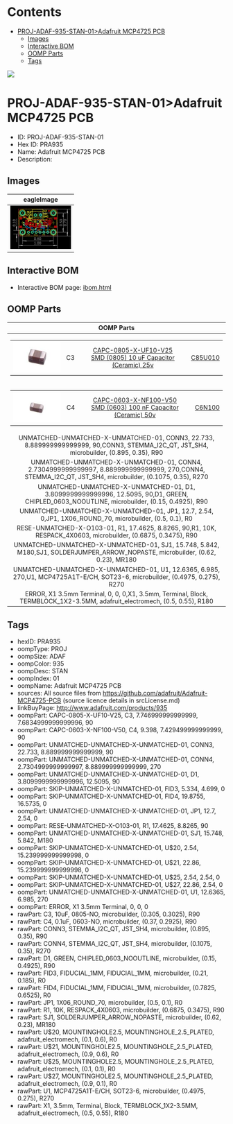 



Contents
========

* [PROJ-ADAF-935-STAN-01>Adafruit MCP4725 PCB](#proj-adaf-935-stan-01adafruit-mcp4725-pcb)
	* [Images](#images)
	* [Interactive BOM](#interactive-bom)
	* [OOMP Parts](#oomp-parts)
	* [Tags](#tags)
  
![][im]
# PROJ-ADAF-935-STAN-01>Adafruit MCP4725 PCB

- ID: PROJ-ADAF-935-STAN-01
- Hex ID: PRA935
- Name: Adafruit MCP4725 PCB
- Description: 

## Images
  
  

|eagleImage|
| :---: |
|[![eagleImage](eagleImage_140.png)](eagleImage_600.png)|

## Interactive BOM

- Interactive BOM page: [ibom.html](kicad/bom/ibom.html)

## OOMP Parts
  

|OOMP Parts|
| :---: |
|<table><tr><td>![CAPC-0805-X-UF10-V25](https://raw.githubusercontent.com/oomlout/oomlout_OOMP_parts/main/CAPC-0805-X-UF10-V25/image_140.jpg)</td><td> C3</td><td>[CAPC-0805-X-UF10-V25<br>SMD (0805) 10 uF Capacitor (Ceramic) 25v](https://github.com/oomlout/oomlout_OOMP_parts/tree/main/CAPC-0805-X-UF10-V25/)</td><td>[C85U010](https://github.com/oomlout/oomlout_OOMP_parts/tree/main/CAPC-0805-X-UF10-V25/)</td></tr></table>|
|<table><tr><td>![CAPC-0603-X-NF100-V50](https://raw.githubusercontent.com/oomlout/oomlout_OOMP_parts/main/CAPC-0603-X-NF100-V50/image_140.jpg)</td><td> C4</td><td>[CAPC-0603-X-NF100-V50<br>SMD (0603) 100 nF Capacitor (Ceramic) 50v](https://github.com/oomlout/oomlout_OOMP_parts/tree/main/CAPC-0603-X-NF100-V50/)</td><td>[C6N100](https://github.com/oomlout/oomlout_OOMP_parts/tree/main/CAPC-0603-X-NF100-V50/)</td></tr></table>|
|UNMATCHED-UNMATCHED-X-UNMATCHED-01, CONN3, 22.733, 8.889999999999999, 90,CONN3, STEMMA_I2C_QT, JST_SH4, microbuilder, (0.895, 0.35), R90|
|UNMATCHED-UNMATCHED-X-UNMATCHED-01, CONN4, 2.7304999999999997, 8.889999999999999, 270,CONN4, STEMMA_I2C_QT, JST_SH4, microbuilder, (0.1075, 0.35), R270|
|UNMATCHED-UNMATCHED-X-UNMATCHED-01, D1, 3.8099999999999996, 12.5095, 90,D1, GREEN, CHIPLED_0603_NOOUTLINE, microbuilder, (0.15, 0.4925), R90|
|UNMATCHED-UNMATCHED-X-UNMATCHED-01, JP1, 12.7, 2.54, 0,JP1, 1X06_ROUND_70, microbuilder, (0.5, 0.1), R0|
|RESE-UNMATCHED-X-O103-01, R1, 17.4625, 8.8265, 90,R1, 10K, RESPACK_4X0603, microbuilder, (0.6875, 0.3475), R90|
|UNMATCHED-UNMATCHED-X-UNMATCHED-01, SJ1, 15.748, 5.842, M180,SJ1, SOLDERJUMPER_ARROW_NOPASTE, microbuilder, (0.62, 0.23), MR180|
|UNMATCHED-UNMATCHED-X-UNMATCHED-01, U1, 12.6365, 6.985, 270,U1, MCP4725A1T-E/CH, SOT23-6, microbuilder, (0.4975, 0.275), R270|
|ERROR, X1 3.5mm Terminal, 0, 0, 0,X1, 3.5mm, Terminal, Block, TERMBLOCK_1X2-3.5MM, adafruit_electromech, (0.5, 0.55), R180|

## Tags

- hexID: PRA935
- oompType: PROJ
- oompSize: ADAF
- oompColor: 935
- oompDesc: STAN
- oompIndex: 01
- oompName: Adafruit MCP4725 PCB
- sources: All source files from https://github.com/adafruit/Adafruit-MCP4725-PCB (source licence details in srcLicense.md)
- linkBuyPage: http://www.adafruit.com/products/935
- oompPart: CAPC-0805-X-UF10-V25, C3, 7.746999999999999, 7.6834999999999996, 90
- oompPart: CAPC-0603-X-NF100-V50, C4, 9.398, 7.429499999999999, 90
- oompPart: UNMATCHED-UNMATCHED-X-UNMATCHED-01, CONN3, 22.733, 8.889999999999999, 90
- oompPart: UNMATCHED-UNMATCHED-X-UNMATCHED-01, CONN4, 2.7304999999999997, 8.889999999999999, 270
- oompPart: UNMATCHED-UNMATCHED-X-UNMATCHED-01, D1, 3.8099999999999996, 12.5095, 90
- oompPart: SKIP-UNMATCHED-X-UNMATCHED-01, FID3, 5.334, 4.699, 0
- oompPart: SKIP-UNMATCHED-X-UNMATCHED-01, FID4, 19.8755, 16.5735, 0
- oompPart: UNMATCHED-UNMATCHED-X-UNMATCHED-01, JP1, 12.7, 2.54, 0
- oompPart: RESE-UNMATCHED-X-O103-01, R1, 17.4625, 8.8265, 90
- oompPart: UNMATCHED-UNMATCHED-X-UNMATCHED-01, SJ1, 15.748, 5.842, M180
- oompPart: SKIP-UNMATCHED-X-UNMATCHED-01, U$20, 2.54, 15.239999999999998, 0
- oompPart: SKIP-UNMATCHED-X-UNMATCHED-01, U$21, 22.86, 15.239999999999998, 0
- oompPart: SKIP-UNMATCHED-X-UNMATCHED-01, U$25, 2.54, 2.54, 0
- oompPart: SKIP-UNMATCHED-X-UNMATCHED-01, U$27, 22.86, 2.54, 0
- oompPart: UNMATCHED-UNMATCHED-X-UNMATCHED-01, U1, 12.6365, 6.985, 270
- oompPart: ERROR, X1 3.5mm Terminal, 0, 0, 0
- rawPart: C3, 10uF, 0805-NO, microbuilder, (0.305, 0.3025), R90
- rawPart: C4, 0.1uF, 0603-NO, microbuilder, (0.37, 0.2925), R90
- rawPart: CONN3, STEMMA_I2C_QT, JST_SH4, microbuilder, (0.895, 0.35), R90
- rawPart: CONN4, STEMMA_I2C_QT, JST_SH4, microbuilder, (0.1075, 0.35), R270
- rawPart: D1, GREEN, CHIPLED_0603_NOOUTLINE, microbuilder, (0.15, 0.4925), R90
- rawPart: FID3, FIDUCIAL_1MM, FIDUCIAL_1MM, microbuilder, (0.21, 0.185), R0
- rawPart: FID4, FIDUCIAL_1MM, FIDUCIAL_1MM, microbuilder, (0.7825, 0.6525), R0
- rawPart: JP1, 1X06_ROUND_70, microbuilder, (0.5, 0.1), R0
- rawPart: R1, 10K, RESPACK_4X0603, microbuilder, (0.6875, 0.3475), R90
- rawPart: SJ1, SOLDERJUMPER_ARROW_NOPASTE, microbuilder, (0.62, 0.23), MR180
- rawPart: U$20, MOUNTINGHOLE2.5, MOUNTINGHOLE_2.5_PLATED, adafruit_electromech, (0.1, 0.6), R0
- rawPart: U$21, MOUNTINGHOLE2.5, MOUNTINGHOLE_2.5_PLATED, adafruit_electromech, (0.9, 0.6), R0
- rawPart: U$25, MOUNTINGHOLE2.5, MOUNTINGHOLE_2.5_PLATED, adafruit_electromech, (0.1, 0.1), R0
- rawPart: U$27, MOUNTINGHOLE2.5, MOUNTINGHOLE_2.5_PLATED, adafruit_electromech, (0.9, 0.1), R0
- rawPart: U1, MCP4725A1T-E/CH, SOT23-6, microbuilder, (0.4975, 0.275), R270
- rawPart: X1, 3.5mm, Terminal, Block, TERMBLOCK_1X2-3.5MM, adafruit_electromech, (0.5, 0.55), R180



[im]: eagleImage_450.png
